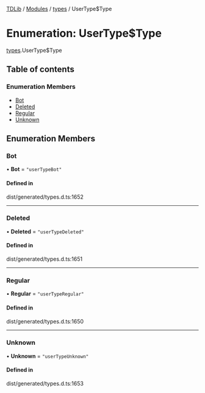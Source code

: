 [TDLib](../README.md) / [Modules](../modules.md) / [types](../modules/types.md) / UserType$Type

# Enumeration: UserType$Type

[types](../modules/types.md).UserType$Type

## Table of contents

### Enumeration Members

- [Bot](types.UserType_Type.md#bot)
- [Deleted](types.UserType_Type.md#deleted)
- [Regular](types.UserType_Type.md#regular)
- [Unknown](types.UserType_Type.md#unknown)

## Enumeration Members

### Bot

• **Bot** = ``"userTypeBot"``

#### Defined in

dist/generated/types.d.ts:1652

___

### Deleted

• **Deleted** = ``"userTypeDeleted"``

#### Defined in

dist/generated/types.d.ts:1651

___

### Regular

• **Regular** = ``"userTypeRegular"``

#### Defined in

dist/generated/types.d.ts:1650

___

### Unknown

• **Unknown** = ``"userTypeUnknown"``

#### Defined in

dist/generated/types.d.ts:1653
